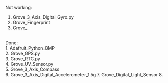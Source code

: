 Not working:<br>
1. Grove_3_Axis_Digital_Gyro.py <br>
2. Grove_Fingerprint <br>
3. Grove_

<br>
Done:<br>
1. Adafruit_Python_BMP <br>
2. Grove_GPS.py    <br>
3. Grove_RTC.py   <br>
4. Grove_UV_Sensor.py   <br>
5. Grove_3_Axis_Compass <br>
6. Grove_3_Axis_Digital_Accelerometer_1.5g
7. Grove_Digital_Light_Sensor
8.


